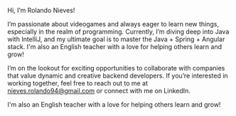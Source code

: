 Hi, I’m Rolando Nieves!

I’m passionate about videogames and always eager to learn new things, especially in the realm of programming. Currently, I’m diving deep into Java with IntelliJ, and my ultimate goal is to master the Java + Spring + Angular stack. I'm also an English teacher with a love for helping others learn and grow!

I’m on the lookout for exciting opportunities to collaborate with companies that value dynamic and creative backend developers. If you’re interested in working together, feel free to reach out to me at nieves.rolando94@gmail.com or connect with me on LinkedIn.

I'm also an English teacher with a love for helping others learn and grow!
